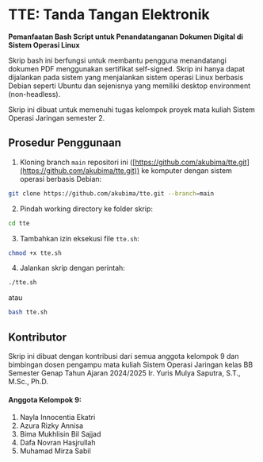 # TTE: Tanda Tangan Elektronik
**Pemanfaatan Bash Script untuk Penandatanganan Dokumen Digital di Sistem Operasi Linux**

Skrip bash ini berfungsi untuk membantu pengguna menandatangi dokumen PDF menggunakan sertifikat self-signed. Skrip ini hanya dapat dijalankan pada sistem yang menjalankan sistem operasi Linux berbasis Debian seperti Ubuntu dan sejenisnya yang memiliki desktop environment (non-headless).

Skrip ini dibuat untuk memenuhi tugas kelompok proyek mata kuliah Sistem Operasi Jaringan semester 2.
## Prosedur Penggunaan
1. Kloning branch `main` repositori ini ([https://github.com/akubima/tte.git](https://github.com/akubima/tte.git)) ke komputer dengan sistem operasi berbasis Debian:
```bash
git clone https://github.com/akubima/tte.git --branch=main
```
2. Pindah working directory ke folder skrip:
```bash
cd tte
```
3. Tambahkan izin eksekusi file `tte.sh`:
```bash
chmod +x tte.sh
```
4. Jalankan skrip dengan perintah:
```bash
./tte.sh
```
atau
```bash
bash tte.sh
```
## Kontributor
Skrip ini dibuat dengan kontribusi dari semua anggota kelompok 9 dan bimbingan dosen pengampu mata kuliah Sistem Operasi Jaringan kelas BB Semester Genap Tahun Ajaran 2024/2025 Ir. Yuris Mulya Saputra, S.T., M.Sc., Ph.D.
#### Anggota Kelompok 9:
1. Nayla Innocentia Ekatri
2. Azura Rizky Annisa
3. Bima Mukhlisin Bil Sajjad
4. Dafa Novran Hasjrullah
5. Muhamad Mirza Sabil